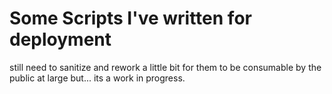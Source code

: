 
Some Scripts I've written for deployment
========================================

still need to sanitize and rework a little bit for them to 
be consumable by the public at large but... its a work
in progress.


